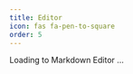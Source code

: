```yaml
---
title: Editor
icon: fas fa-pen-to-square
order: 5
---
```


Loading to Markdown Editor ...

<script>window.location.href = 'https://markdown.com.cn/editor/';</script>
